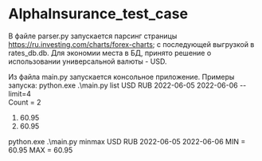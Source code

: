 # AlphaInsurance_test_case

В файле parser.py запускается парсинг страницы https://ru.investing.com/charts/forex-charts; с последующей выгрузкой в rates_db.db. Для экономии места в БД, принято решение о использовании универсальной валюты - USD.

Из файла main.py запускается консольное приложение. 
Примеры запуска:
python.exe .\main.py list USD RUB 2022-06-05 2022-06-06 --limit=4  
Count = 2
1. 60.95
2. 60.95

python.exe .\main.py minmax USD RUB 2022-06-05 2022-06-06
MIN = 60.95
MAX = 60.95

